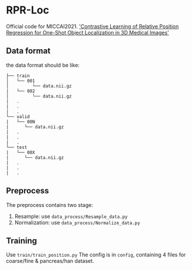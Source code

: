 # RPR-Loc
Official code for MICCAI2021. ['Contrastive Learning of Relative Position Regression for One-Shot Object Localization in 3D Medical Images'](https://arxiv.org/abs/2012.07043)
## Data format
the data format should be like:
```
├── train
│   └── 001
│         └── data.nii.gz
|   └── 002
│         └── data.nii.gz
|   .
|   .
|   .
└── valid
|   └── 00N
|      └── data.nii.gz
|   .
|   .
|   .
└── test
|   └── 00X
|      └── data.nii.gz
|   .
|   .
|   .
```
## Preprocess
The preprocess contains two stage:
1. Resample: use `data_process/Resample_data.py`
2. Normalization: use `data_process/Normalize_data.py`
## Training
Use `train/train_position.py`
The config is in `config`, containing 4 files for coarse/fine & pancreas/han dataset.
